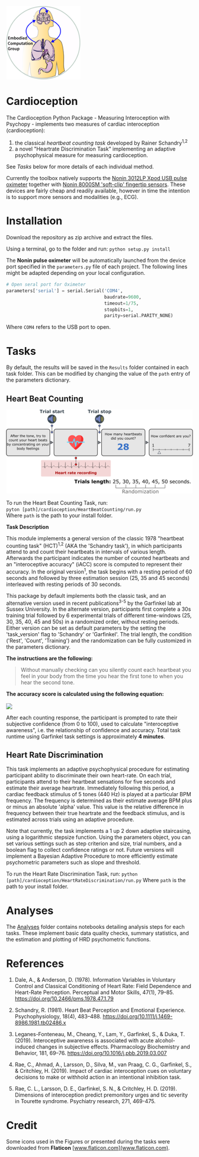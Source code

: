 <img src= "images/LabLogo.jpg" width="200">

# Cardioception

The Cardioception Python Package - Measuring Interoception with Psychopy - implements two measures of cardiac interoception (cardioception):
1. the classical *heartbeat counting task* developed by Rainer Schandry<sup>1,2</sup>
2. a novel "Heartrate Discrimination Task" implementing an adaptive psychophysical measure for measuring cardioception.

See *Tasks* below for more details of each individual method.

Currently the toolbox natively supports the [Nonin 3012LP Xpod USB pulse oximeter](https://www.nonin.com/products/xpod/) together with [Nonin 8000SM 'soft-clip' fingertip sensors](https://www.nonin.com/products/8000s/). These devices are fairly cheap and readily available, however in time the intention is to support more sensors and modalities (e.g., ECG).  

# Installation

Download the repository as zip archive and extract the files.

Using a terminal, go to the folder and run:
`python setup.py install`

The **Nonin pulse oximeter** will be automatically launched from the device port specified in the `parameters.py` file of each project. The following lines might be adapted depending on your local configuration.

```python
# Open seral port for Oximeter
parameters['serial'] = serial.Serial('COM4',
                                     baudrate=9600,
                                     timeout=1/75,
                                     stopbits=1,
                                     parity=serial.PARITY_NONE)
```
Where `COM4` refers to the USB port to open.

# Tasks

By default, the results will be saved in the `Results` folder contained in each task folder. This can be modified by changing the value of the `path` entry of the parameters dictionary.

## Heart Beat Counting

<img src= "images/HeartBeatCounting.png">

<br>

To run the Heart Beat Counting Task, run: <br>
`pyton [path]/cardioception/HeartBeatCounting/run.py` <br>
Where `path` is the path to your install folder.

**Task Description**

This module implements a general version of the classic 1978 "heartbeat counting task" (HCT)<sup>1,2</sup> (AKA the 'Schandry task'), in which participants attend to and count their heartbeats in intervals of various length. Afterwards the participant indicates the number of counted heartbeats and an "interoceptive accuracy" (iACC) score is computed to represent their accuracy. In the original version<sup>1</sup>, the task begins with a resting period of 60 seconds and followed by three estimation session (25, 35 and 45 seconds) interleaved with resting periods of 30 seconds.

This package by default implements both the classic task, and an alternative version used in recent publications<sup>3-5</sup> by the Garfinkel lab at Sussex University. In the alternate version, participants first complete a 30s training trial followed by 6 experimental trials of different time-windows (25, 30, 35, 40, 45 and 50s) in a randomized order, without resting periods. Either version can be set as default parameters by the setting the 'task_version' flag to 'Schandry' or 'Garfinkel'. The trial length, the condition ('Rest', 'Count', 'Training') and the randomization can be fully customized in the parameters dictionary.

**The instructions are the following:**

>Without manually checking can you silently count each heartbeat you feel in your body from the time you hear the first tone to when you hear the second tone.

**The accuracy score is calculated using the following equation:**

<img src="http://latex.codecogs.com/gif.latex?Score=\frac{\left | N_{real} - N_{counted} \right |}{\frac{N_{real} + N_{reported}}{2}}" align="center"/>

After each counting response, the participant is prompted to rate their subjective confidence (from 0 to 100), used to calculate "interoceptive awareness", i.e. the relationship of confidence and accuracy. Total task runtime using Garfinkel task settings is approximately **4 minutes**.

## Heart Rate Discrimination

This task implements an adaptive psychophysical procedure for estimating participant ability to discriminate their own heart-rate. On each trial, participants attend to their heartbeat sensations for five seconds and estimate their average heartrate. Immediately following this period, a cardiac feedback stimulus of 5 tones (440 Hz) is played at a particular BPM frequency. The frequency is determined as their estimate average BPM plus or minus an absolute 'alpha' value. This value is the relative difference in frequency between their true heartrate and the feedback stimulus, and is estimated across trials using an adaptive procedure.

Note that currently, the task implements a 1 up 2 down adaptive staircasing, using a logarithmic stepsize function. Using the parameters object, you can set various settings such as step criterion and size, trial numbers, and a boolean flag to collect confidence ratings or not. Future versions will implement a Bayesian Adaptive Procedure to more efficiently estimate psychometric parameters such as slope and threshold.

To run the Heart Rate Discrimination Task, run:
`python [path]/cardioception/HeartRateDiscrimination/run.py`
Where `path` is the path to your install folder.

# Analyses
The [Analyses](../cardioception/Analyses/Analyses.ipynd) folder contains notebooks detailing analysis steps for each tasks. These implement basic data quality checks, summary statistics, and the estimation and plotting of HRD psychometric functions.

# References

1. Dale, A., & Anderson, D. (1978). Information Variables in Voluntary Control and Classical Conditioning of Heart Rate: Field Dependence and Heart-Rate Perception. Perceptual and Motor Skills, 47(1), 79–85. https://doi.org/10.2466/pms.1978.47.1.79

2. Schandry, R. (1981). Heart Beat Perception and Emotional Experience. Psychophysiology, 18(4), 483–488. https://doi.org/10.1111/j.1469-8986.1981.tb02486.x

3. Leganes-Fonteneau, M., Cheang, Y., Lam, Y., Garfinkel, S., & Duka, T. (2019). Interoceptive awareness is associated with acute alcohol-induced changes in subjective effects. Pharmacology Biochemistry and Behavior, 181, 69–76. https://doi.org/10.1016/j.pbb.2019.03.007

4. Rae, C., Ahmad, A., Larsson, D., Silva, M., van Praag, C. G., Garfinkel, S., & Critchley, H. (2019). Impact of cardiac interoception cues on voluntary decisions to make or withhold action in an intentional inhibition task.

5. Rae, C. L., Larsson, D. E., Garfinkel, S. N., & Critchley, H. D. (2019). Dimensions of interoception predict premonitory urges and tic severity in Tourette syndrome. Psychiatry research, 271, 469-475.

# Credit
Some icons used in the Figures or presented during the tasks were downloaded from **Flaticon** [www.flaticon.com](www.flaticon.com).
